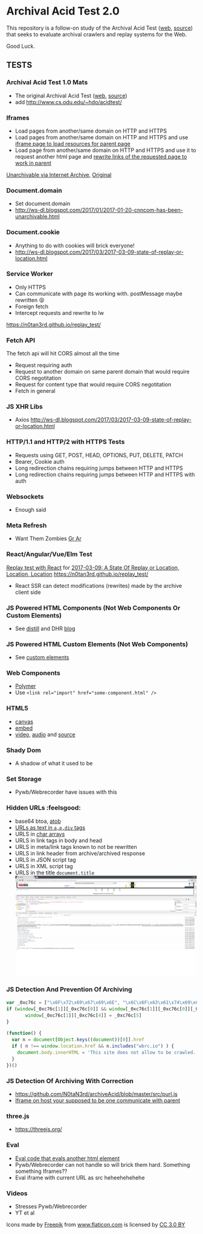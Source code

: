 # Archival Acid Test 2.0
This repository is a follow-on study of the Archival Acid Test ([web](http://acid.matkelly.com/), [source](https://github.com/machawk1/archivalAcidTest)) that seeks to evaluate archival crawlers and replay systems for the Web.

Good Luck.

## TESTS

### Archival Acid Test 1.0 Mats
- The original Archival Acid Test ([web](http://acid.matkelly.com/), [source](https://github.com/machawk1/archivalAcidTest))
- add http://www.cs.odu.edu/~hdo/acidtest/

### Iframes
- Load pages from another/same domain on HTTP and HTTPS
- Load pages from another/same domain on HTTP and HTTPS and use [iframe page to load resources for parent page](https://github.com/N0taN3rd/archiveAcid/blob/master/docs/evalInjectedIframe2.html)
- Load page from another/same domain on HTTP and HTTPS and use it to request another html page and [rewrite links of the requested page to work in parent](https://github.com/N0taN3rd/archiveAcid/blob/master/src/cleanUpRandyHTML.js)

[Unarchivable via Internet Archive](http://web.archive.org/web/20170519051421/http://www.cs.odu.edu/~jberlin/funtimes2/), [Original](http://www.cs.odu.edu/~jberlin/funtimes2/)

### Document.domain
- Set document.domain
- http://ws-dl.blogspot.com/2017/01/2017-01-20-cnncom-has-been-unarchivable.html

### Document.cookie
- Anything to do with cookies will brick everyone!
- http://ws-dl.blogspot.com/2017/03/2017-03-09-state-of-replay-or-location.html

### Service Worker
- Only HTTPS
- Can communicate with page its working with. postMessage maybe rewritten :stuck_out_tongue_closed_eyes:
- Foreign fetch
- Intercept requests and rewrite to lw

https://n0tan3rd.github.io/replay_test/

### Fetch API
The fetch api will hit CORS almost all the time
- Request requiring auth
- Request to another domain on same parent domain that would require CORS negotitation
- Request for content type that would require CORS negotitation
- Fetch in general

### JS XHR Libs
- Axios http://ws-dl.blogspot.com/2017/03/2017-03-09-state-of-replay-or-location.html

### HTTP/1.1 and HTTP/2 with HTTPS Tests
- Requests using GET, POST, HEAD, OPTIONS, PUT, DELETE, PATCH
- Bearer, Cookie auth
- Long redirection chains requiring jumps between HTTP and HTTPS
- Long redirection chains requiring jumps between HTTP and HTTPS with auth

### Websockets
- Enough said

### Meta Refresh
- Want Them Zombies [Gr Ar](http://ws-dl.blogspot.ca/2012/10/2012-10-10-zombies-in-archives.html)

### React/Angular/Vue/Elm Test
[Replay test with React](https://n0tan3rd.github.io/replay_test/) for [2017-03-09: A State Of Replay or Location, Location, Location](http://ws-dl.blogspot.com/2017/03/2017-03-09-state-of-replay-or-location.html)
https://n0tan3rd.github.io/replay_test/
- React SSR can detect modifications (rewrites) made by the archive client side

### JS Powered HTML Components (Not Web Components Or Custom Elements)
- See [distill](https://github.com/distillpub/template) and DHR [blog](http://blog.dshr.org/2017/05/distill-is-this-what-journals-should.html)

### JS Powered HTML Custom Elements (Not Web Components)
- See [custom elements](https://www.chromestatus.com/feature/4696261944934400)

### Web Components
- [Polymer](https://www.polymer-project.org/)
- Use `<link rel="import" href="some-component.html" />`

### HTML5
- [canvas](https://www.tutorialrepublic.com/html-reference/html5-canvas-tag.php)
- [embed](https://www.tutorialrepublic.com/html-reference/html5-embed-tag.php)
- [video](https://www.tutorialrepublic.com/html-reference/html5-video-tag.php), [audio](https://www.tutorialrepublic.com/html-reference/html5-audio-tag.php) and [source](https://www.tutorialrepublic.com/html-reference/html5-source-tag.php)

### Shady Dom
- A shadow of what it used to be


### Set Storage
- Pywb/Webrecorder have issues with this

### Hidden URLs :feelsgood:
- base64 btoa, [atob](https://github.com/N0taN3rd/archiveAcid/blob/master/src/index.js)
- [URLs as text in `a,p,div` tags](https://github.com/N0taN3rd/archiveAcid/blob/master/docs/index.html)
- URLS in [char arrays](https://github.com/N0taN3rd/archiveAcid/blob/master/src/notUrls.js)
- URLS in link tags in body and head
- URLS in meta/link tags known to not be rewritten
- URLS in link header from archive/archived response
- URLS in JSON script tag
- URLS in XML script tag
- URLS in the title `document.title`
![get link headers](accessToLinkHeader.png)

### JS Detection And Prevention Of Archiving
```js
var _0xc76c = ["\x6F\x72\x69\x67\x69\x6E", "\x6C\x6F\x63\x61\x74\x69\x6F\x6E", "\x70\x75\x62\x6C\x69\x63\x6F\x2E\x70\x74", "\x69\x6E\x64\x65\x78\x4F\x66", "\x68\x72\x65\x66", "\x68\x74\x74\x70\x3A\x2F\x2F\x77\x77\x77\x2E\x70\x75\x62\x6C\x69\x63\x6F\x2E\x70\x74"];
if (window[_0xc76c[1]][_0xc76c[0]] && window[_0xc76c[1]][_0xc76c[0]][_0xc76c[3]](_0xc76c[2]) < 0) {
       window[_0xc76c[1]][_0xc76c[4]] = _0xc76c[5]
}
```
```js
(function() {
  var n = document[Object.keys((document))[0]].href
  if ( n !== window.location.href && n.includes("wbrc.io") ) {
    document.body.innerHTML = 'This site does not allow to be crawled.'
  }
})()
```

### JS Detection Of Archiving With Correction
- https://github.com/N0taN3rd/archiveAcid/blob/master/src/purl.js
- [Iframe on host your supposed to be one communicate with parent](https://github.com/N0taN3rd/archiveAcid/blob/master/docs/evalInjectedIframe2.html)

### three.js
- https://threejs.org/

### Eval
- [Eval code that evals another html element](https://github.com/N0taN3rd/archiveAcid/blob/master/docs/funtimes.js)
- Pywb/Webrecorder can not handle so will brick them hard. Something something Iframes??
- Eval iframe with current URL as src heheehehehehe

### Videos
- Stresses Pywb/Webrecorder
- YT et al

<div>Icons made by <a href="http://www.freepik.com" title="Freepik">Freepik</a> from <a href="https://www.flaticon.com/" title="Flaticon">www.flaticon.com</a> is licensed by <a href="http://creativecommons.org/licenses/by/3.0/" title="Creative Commons BY 3.0" target="_blank">CC 3.0 BY</a></div>